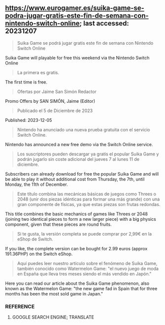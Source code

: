 ## https://www.eurogamer.es/suika-game-se-podra-jugar-gratis-este-fin-de-semana-con-nintendo-switch-online; last accessed: 20231207

> Suika Game se podrá jugar gratis este fin de semana con Nintendo Switch Online

Suika Game will playable for free this weekend via the Nintendo Switch Online

> La primera es gratis.

The first time is free.

> Ofertas por Jaime San Simón Redactor

Promo Offers by SAN SIMÓN, Jaime (Editor)

> Publicado el 5 de Diciembre de 2023

Published: 2023-12-05

> Nintendo ha anunciado una nueva prueba gratuita con el servicio Switch Online.

Nintendo has announced a new free demo via the Switch Online service.

> Los suscriptores pueden descargar ya gratis el popular Suika Game y podrán jugarlo sin coste adicional del jueves 7 al lunes 11 de diciembre.

Subscribers can already download for free the popular Suika Game and will be able to play it without additional cost from Thursday, the 7th, until Monday, the 11th of December.

> Este título combina las mecánicas básicas de juegos como Threes o 2048 (unir dos piezas idénticas para formar una más grande) con una gran componente de físicas, ya que estas piezas son frutas redondas.

This title combines the basic mechanics of games like Threes or 2048 (joining two identical pieces to form a new larger piece) with a big physics component, given that these pieces are round fruits.

> Si te gusta, la versión completa se puede comprar por 2,99€ en la eShop de Switch.

If you like, the complete version can be bought for 2.99 euros (approx 191.36PHP) on the Switch eShop.

> Aquí puedes leer nuestro artículo sobre el fenómeno de Suika Game, también conocido como Watermelon Game: "el nuevo juego de moda en España que lleva tres meses siendo el más vendido en Japón." 

Here you can read our article about the Suika Game phenomenon, also known as the Watermelon Game: "the new game fad in Spain that for three months has been the most sold game in Japan."

### REFERENCE

1) GOOGLE SEARCH ENGINE; TRANSLATE
